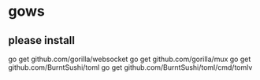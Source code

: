 # gows

## please install 
go get github.com/gorilla/websocket
go get github.com/gorilla/mux
go get github.com/BurntSushi/toml
go get github.com/BurntSushi/toml/cmd/tomlv

